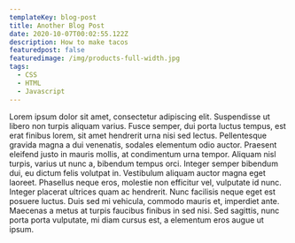 ```yaml
---
templateKey: blog-post
title: Another Blog Post
date: 2020-10-07T00:02:55.122Z
description: How to make tacos
featuredpost: false
featuredimage: /img/products-full-width.jpg
tags:
  - CSS
  - HTML
  - Javascript
---
```

Lorem ipsum dolor sit amet, consectetur adipiscing elit. Suspendisse ut libero non turpis aliquam varius. Fusce semper, dui porta luctus tempus, est erat finibus lorem, sit amet hendrerit urna nisi sed lectus. Pellentesque gravida magna a dui venenatis, sodales elementum odio auctor. Praesent eleifend justo in mauris mollis, at condimentum urna tempor. Aliquam nisl turpis, varius ut nunc a, bibendum tempus orci. Integer semper bibendum dui, eu dictum felis volutpat in. Vestibulum aliquam auctor magna eget laoreet. Phasellus neque eros, molestie non efficitur vel, vulputate id nunc. Integer placerat ultrices quam ac hendrerit. Nunc facilisis neque eget est posuere luctus. Duis sed mi vehicula, commodo mauris et, imperdiet ante. Maecenas a metus at turpis faucibus finibus in sed nisi. Sed sagittis, nunc porta porta vulputate, mi diam cursus est, a elementum eros augue ut ipsum.